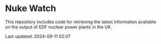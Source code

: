 # Nuke Watch

This repository includes code for retrieving the latest information available on the output of EDF nuclear power plants in the UK.

Last updated: 2024-09-11 02:07